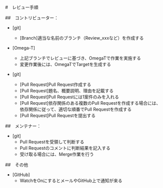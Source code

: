 #　レビュー手順

##　コントリビューター：

* [git]
    * [Branch]適当な名前のブランチ（Review_xxxなど）を作成する

* [Omega-T]
    * 上記ブランチでレビューに基づき、OmegaTで作業を実施する
    * 変更作業後には、OmegaTでTargetを生成する

* [git]
    * [Pull Request]Pull Request作成する
    * [Pull Request]題名、概要説明、理由を記載する
    * [Pull Request]Pull Requestには1案件のみを入れる
    * [Pull Request]依存関係のある複数のPull Requestを作成する場合には、依存関係に従って、適切な順番でPull Requestを作成する
    * [Pull Request]Pull Requestを提出する


##　メンテナー：

* [git]
    * Pull Requestを受領して判断する
    * Pull Requestのコメントに判断結果を記入する
    * 受け取る場合には、Merge作業を行う

##　その他

* [GitHub] 
    * WatchをOnにするとメールやGitHub上で通知が来る
